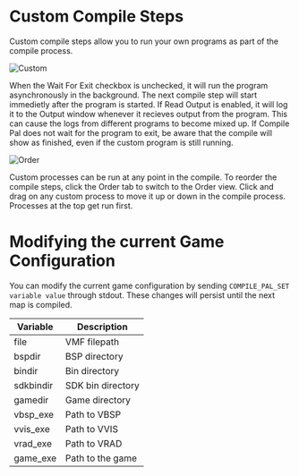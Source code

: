 # Custom Compile Steps

Custom compile steps allow you to run your own programs as part of the compile process.

![Custom](https://i.imgur.com/nZ3LPua.png)

When the Wait For Exit checkbox is unchecked, it will run the program asynchronously in the background. 
The next compile step will start immedietly after the program is started. 
If Read Output is enabled, it will log it to the Output window whenever it recieves output from the program.
This can cause the logs from different programs to become mixed up. If Compile Pal does not wait for the program to exit, be aware that the compile will show as finished, even if the custom program is still running.

![Order](https://i.imgur.com/QyYpBDx.png)

Custom processes can be run at any point in the compile. To reorder the compile steps, click the Order tab to switch to the Order view. 
Click and drag on any custom process to move it up or down in the compile process.
Processes at the top get run first.

# Modifying the current Game Configuration
You can modify the current game configuration by sending `COMPILE_PAL_SET variable value` through stdout. These changes will persist until the next map is compiled.

| Variable | Description |
| ------ | ---- |
| file | VMF filepath |
| bspdir | BSP directory |
| bindir | Bin directory|
| sdkbindir | SDK bin directory |
| gamedir | Game directory |
| vbsp_exe | Path to VBSP |
| vvis_exe | Path to VVIS |
| vrad_exe | Path to VRAD |
| game_exe | Path to the game |
